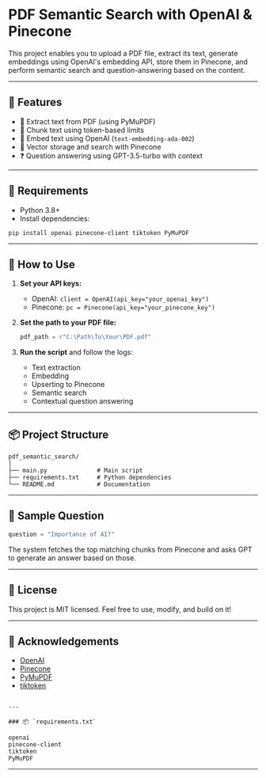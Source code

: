 # PDF Semantic Search with OpenAI & Pinecone

This project enables you to upload a PDF file, extract its text, generate embeddings using OpenAI's embedding API, store them in Pinecone, and perform semantic search and question-answering based on the content.

---

## 🔧 Features

- 📄 Extract text from PDF (using PyMuPDF)
- 🧱 Chunk text using token-based limits
- 🧠 Embed text using OpenAI (`text-embedding-ada-002`)
- 🧭 Vector storage and search with Pinecone
- ❓ Question answering using GPT-3.5-turbo with context

---

## 🧰 Requirements

- Python 3.8+
- Install dependencies:
  
```
pip install openai pinecone-client tiktoken PyMuPDF
````

---

## 🚀 How to Use

1. **Set your API keys:**

   * OpenAI: `client = OpenAI(api_key="your_openai_key")`
   * Pinecone: `pc = Pinecone(api_key="your_pinecone_key")`

2. **Set the path to your PDF file:**

   ```python
   pdf_path = r"C:\Path\To\Your\PDF.pdf"
   ```

3. **Run the script** and follow the logs:

   * Text extraction
   * Embedding
   * Upserting to Pinecone
   * Semantic search
   * Contextual question answering

---

## 📦 Project Structure

```
pdf_semantic_search/
│
├── main.py              # Main script
├── requirements.txt     # Python dependencies
└── README.md            # Documentation
```

---

## 🤖 Sample Question

```python
question = "Importance of AI?"
```

The system fetches the top matching chunks from Pinecone and asks GPT to generate an answer based on those.

---

## 📄 License

This project is MIT licensed. Feel free to use, modify, and build on it!

---

## 🙌 Acknowledgements

* [OpenAI](https://openai.com)
* [Pinecone](https://www.pinecone.io/)
* [PyMuPDF](https://pymupdf.readthedocs.io/en/latest/)
* [tiktoken](https://github.com/openai/tiktoken)

````

---

### 📦 `requirements.txt`

openai
pinecone-client
tiktoken
PyMuPDF
````

---

